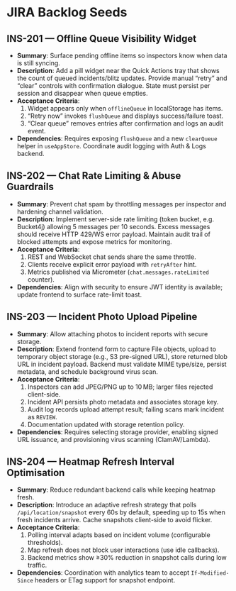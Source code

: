 # JIRA Backlog Seeds

## INS-201 — Offline Queue Visibility Widget
- **Summary**: Surface pending offline items so inspectors know when data is still syncing.
- **Description**: Add a pill widget near the Quick Actions tray that shows the count of queued incidents/blitz updates. Provide manual “retry” and “clear” controls with confirmation dialogue. State must persist per session and disappear when queue empties.
- **Acceptance Criteria**:
  1. Widget appears only when `offlineQueue` in localStorage has items.
  2. “Retry now” invokes `flushQueue` and displays success/failure toast.
  3. “Clear queue” removes entries after confirmation and logs an audit event.
- **Dependencies**: Requires exposing `flushQueue` and a new `clearQueue` helper in `useAppStore`. Coordinate audit logging with Auth & Logs backend.

## INS-202 — Chat Rate Limiting & Abuse Guardrails
- **Summary**: Prevent chat spam by throttling messages per inspector and hardening channel validation.
- **Description**: Implement server-side rate limiting (token bucket, e.g. Bucket4j) allowing 5 messages per 10 seconds. Excess messages should receive HTTP 429/WS error payload. Maintain audit trail of blocked attempts and expose metrics for monitoring.
- **Acceptance Criteria**:
  1. REST and WebSocket chat sends share the same throttle.
  2. Clients receive explicit error payload with `retryAfter` hint.
  3. Metrics published via Micrometer (`chat.messages.rateLimited` counter).
- **Dependencies**: Align with security to ensure JWT identity is available; update frontend to surface rate-limit toast.

## INS-203 — Incident Photo Upload Pipeline
- **Summary**: Allow attaching photos to incident reports with secure storage.
- **Description**: Extend frontend form to capture File objects, upload to temporary object storage (e.g., S3 pre-signed URL), store returned blob URL in incident payload. Backend must validate MIME type/size, persist metadata, and schedule background virus scan.
- **Acceptance Criteria**:
  1. Inspectors can add JPEG/PNG up to 10 MB; larger files rejected client-side.
  2. Incident API persists photo metadata and associates storage key.
  3. Audit log records upload attempt result; failing scans mark incident as `REVIEW`.
  4. Documentation updated with storage retention policy.
- **Dependencies**: Requires selecting storage provider, enabling signed URL issuance, and provisioning virus scanning (ClamAV/Lambda).

## INS-204 — Heatmap Refresh Interval Optimisation
- **Summary**: Reduce redundant backend calls while keeping heatmap fresh.
- **Description**: Introduce an adaptive refresh strategy that polls `/api/location/snapshot` every 60s by default, speeding up to 15s when fresh incidents arrive. Cache snapshots client-side to avoid flicker.
- **Acceptance Criteria**:
  1. Polling interval adapts based on incident volume (configurable thresholds).
  2. Map refresh does not block user interactions (use idle callbacks).
  3. Backend metrics show ≥30% reduction in snapshot calls during low traffic.
- **Dependencies**: Coordination with analytics team to accept `If-Modified-Since` headers or ETag support for snapshot endpoint.
